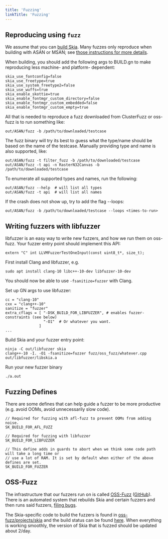```yaml
---
title: 'Fuzzing'
linkTitle: 'Fuzzing'
---
```


## Reproducing using `fuzz`

We assume that you can [build Skia](/docs/user/build). Many fuzzes only
reproduce when building with ASAN or MSAN; see
[those instructions for more details](../xsan).

When building, you should add the following args to BUILD.gn to make reproducing
less machine- and platform- dependent:

    skia_use_fontconfig=false
    skia_use_freetype=true
    skia_use_system_freetype2=false
    skia_use_wuffs=true
    skia_enable_skottie=true
    skia_enable_fontmgr_custom_directory=false
    skia_enable_fontmgr_custom_embedded=false
    skia_enable_fontmgr_custom_empty=true

All that is needed to reproduce a fuzz downloaded from ClusterFuzz or oss-fuzz
is to run something like:

    out/ASAN/fuzz -b /path/to/downloaded/testcase

The fuzz binary will try its best to guess what the type/name should be based on
the name of the testcase. Manually providing type and name is also supported,
like:

    out/ASAN/fuzz -t filter_fuzz -b /path/to/downloaded/testcase
    out/ASAN/fuzz -t api -n RasterN32Canvas -b /path/to/downloaded/testcase

To enumerate all supported types and names, run the following:

    out/ASAN/fuzz --help  # will list all types
    out/ASAN/fuzz -t api  # will list all names

If the crash does not show up, try to add the flag --loops:

    out/ASAN/fuzz -b /path/to/downloaded/testcase --loops <times-to-run>

## Writing fuzzers with libfuzzer

libfuzzer is an easy way to write new fuzzers, and how we run them on oss-fuzz.
Your fuzzer entry point should implement this API:

    extern "C" int LLVMFuzzerTestOneInput(const uint8_t*, size_t);

First install Clang and libfuzzer, e.g.

    sudo apt install clang-10 libc++-10-dev libfuzzer-10-dev

You should now be able to use `-fsanitize=fuzzer` with Clang.

Set up GN args to use libfuzzer:

    cc = "clang-10"
    cxx = "clang++-10"
    sanitize = "fuzzer"
    extra_cflags = [ "-DSK_BUILD_FOR_LIBFUZZER", # enables fuzzer-constraints (see below)
                     "-O1"  # Or whatever you want.
                   ]
    ...

Build Skia and your fuzzer entry point:

    ninja -C out/libfuzzer skia
    clang++-10 -I. -O1 -fsanitize=fuzzer fuzz/oss_fuzz/whatever.cpp out/libfuzzer/libskia.a

Run your new fuzzer binary

    ./a.out

## Fuzzing Defines

There are some defines that can help guide a fuzzer to be more productive (e.g.
avoid OOMs, avoid unnecessarily slow code).

    // Required for fuzzing with afl-fuzz to prevent OOMs from adding noise.
    SK_BUILD_FOR_AFL_FUZZ

    // Required for fuzzing with libfuzzer
    SK_BUILD_FOR_LIBFUZZER

    // This define adds in guards to abort when we think some code path will take a long time or
    // use a lot of RAM. It is set by default when either of the above defines are set.
    SK_BUILD_FOR_FUZZER

## OSS-Fuzz
The infrastructure that our fuzzers run on is called [OSS-Fuzz](https://google.github.io/oss-fuzz/)
([GitHub](https://github.com/google/oss-fuzz/tree/master)). There is an automated system that
rebuilds Skia and certain fuzzers and then runs said fuzzers, [filing bugs](https://issues.oss-fuzz.com/issues?q=status:open%20componentid:1638179%20project:skia).

The Skia-specific code to build the fuzzers is found in [oss-fuzz/projects/skia](https://github.com/google/oss-fuzz/tree/master/projects/skia)
and the build status can be found [here](https://oss-fuzz-build-logs.storage.googleapis.com/index.html#skia).
When everything is working smoothly, the version of Skia that is fuzzed should be updated about
2/day.

